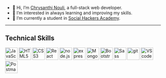 - 👋 Hi, I’m <a href="https://www.linkedin.com/in/chrysanthi-nouli-3aab30274/">Chrysanthi Nouli</a>, a full-stack web developer.
- 👀 I’m interested in always learning and improving my skills.
- 🌱 I’m currently a student in <a href="https://socialhackersacademy.org/">Social Hackers Academy</a>.
<hr/>
<h2>Technical Skills</h2>
<img src="https://cdn.worldvectorlogo.com/logos/logo-javascript.svg" title="JavaScript" alt="JavaScript" width="40" height="40" style="max-width: 100%;">
<img src="https://encrypted-tbn0.gstatic.com/images?q=tbn:ANd9GcTAetbzGvg2uakDnJ5S1HeU1I6J2Y74YfnoYA&usqp=CAU" title="HTML5" alt="HTML5" width="40" height="40" style="max-width: 100%;">
<img src="https://encrypted-tbn0.gstatic.com/images?q=tbn:ANd9GcTgVWTCzCkhOJgLQ1UxJfyaD23Yh3BAZhme8bONmR1CQ7M8-BNAbyI4d7vIhU2CvD-qCZU&usqp=CAU" title="CSS3" alt="CSS3" width="40" height="40" style="max-width: 100%;">
<img src="https://upload.wikimedia.org/wikipedia/commons/thumb/a/a7/React-icon.svg/1150px-React-icon.svg.png" title="React" alt="React" width="40" height="40" style="max-width: 100%;">
<img src="https://cdn.worldvectorlogo.com/logos/nodejs.svg" title="node.js" alt="node.js" width="40" height="40" style="max-width: 100%;">
<img src="https://encrypted-tbn0.gstatic.com/images?q=tbn:ANd9GcSMLzQsCknAFagHrnVZ3Q4xVyEqoLH3Fx7dmZ8c0l4wmnP6On0FVC5vYLddP7cca3eOcyM&usqp=CAU" title="express" alt="express" width="40" height="40" style="max-width: 100%;">
<img src="https://cdn.icon-icons.com/icons2/2415/PNG/512/mongodb_original_logo_icon_146424.png" title="MongoDB" alt="MongoDB" width="40" height="40" style="max-width: 100%;">
<img src="https://upload.wikimedia.org/wikipedia/commons/thumb/b/b2/Bootstrap_logo.svg/120px-Bootstrap_logo.svg.png" title="Bootstrap" alt="Bootstrap" width="40" height="40" style="max-width: 100%;">
<img src="https://upload.wikimedia.org/wikipedia/commons/thumb/9/96/Sass_Logo_Color.svg/512px-Sass_Logo_Color.svg.png" title="Sass" alt="Sass" width="40" height="40" style="max-width: 100%;">
<img src="https://git-scm.com/images/logos/downloads/Git-Icon-1788C.png" title="git" alt="git" width="40" height="40" style="max-width: 100%;">
<img src="https://cdn.icon-icons.com/icons2/2107/PNG/512/file_type_vscode_icon_130084.png" title="VScode" alt="VScode" width="40" height="40" style="max-width: 100%;">
<img src="https://www.svgrepo.com/show/354202/postman-icon.svg" title="Postman" alt="Postman" width="40" height="40" style="max-width: 100%;">

<!---
ChrysanthiNouli/ChrysanthiNouli is a ✨ special ✨ repository because its `README.md` (this file) appears on your GitHub profile.
You can click the Preview link to take a look at your changes.
--->
